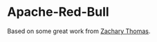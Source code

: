 Apache-Red-Bull
===============

Based on some great work from [Zachary Thomas](https://github.com/zbthomas).
